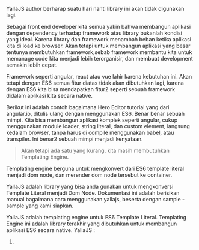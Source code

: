 YallaJS author berharap suatu hari nanti library ini akan tidak digunakan lagi.

Sebagai front end developer kita semua yakin bahwa membangun aplikasi dengan dependency terhadap framework atau library bukanlah kondisi yang ideal. Karena library dan framework menambah beban ketika aplikasi kita di load ke browser. Akan tetapi untuk membangun aplikasi yang besar tentunya membutuhkan framework,sebab framework membantu kita untuk memanage code kita menjadi lebih terorganisir, dan membuat development semakin lebih cepat. 

Framework seperti angular, react atau vue lahir karena kebutuhan ini. Akan tetapi dengan ES6 semua fitur diatas tidak akan dibutuhkan lagi, karena dengan ES6 kita bisa mendapatkan fitur2 seperti sebuah framework didalam aplikasi kita secara native.

Berikut ini adalah contoh bagaimana Hero Editor tutorial yang dari angular.io, ditulis ulang dengan menggunakan ES6. Benar benar sebuah mimpi. Kita bisa membangun aplikasi komplek seperti angular, cukup menggunakan module loader, string literal, dan custom element, langsung kedalam browser, tanpa harus di compile menggunakan babel, atau transpiler. Ini benar2 sebuah mimpi menjadi kenyataan.

> Akan tetapi ada satu yang kurang, kita masih membutuhkan Templating Engine.

Templating engine berguna untuk mengkonvert dari ES6 template literal menjadi dom node, dan merender dom node tersebut ke container.

YallaJS adalah library yang bisa anda gunakan untuk mengkonversi Template Literal menjadi Dom Node. Dokumentasi ini adalah berisikan manual bagaimana cara menggunakan yallajs, beserta dengan sample - sample yang kami siapkan.





YallaJS adalah templating engine untuk ES6 Template Literal. Templating Engine ini adalah library terakhir yang dibutuhkan untuk membangun aplikasi ES6 secara native. YallaJS  :

1. 


